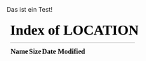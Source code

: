 <html>
<head>
<title>Server</title>
</head>
<body>
Das ist ein Test!<br>
<embed src="./"></embed>
</body>
</html>
